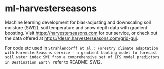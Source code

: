 # ml-harvesterseasons
Machine learning development for bias-adjusting and downscaling soil moisture (SWI2), soil temperature and snow depth data with gradient boosting. Visit https://harvesterseasons.com for our service, or check out the data offered at https://desm.harvesterseasons.com/grid-gui.

For code etc used in `Strahlendorff et al.: Forestry climate adaptation with HarvesterSeasons service - a gradient booting model to forecast soil water index SWI from a comprehensive set of IFS model predictors in Destination Earth ` refer to README-SWI2. 
